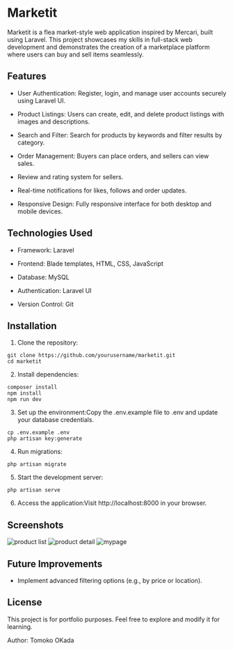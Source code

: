 # Marketit

Marketit is a flea market-style web application inspired by Mercari, built using Laravel. This project showcases my skills in full-stack web development and demonstrates the creation of a marketplace platform where users can buy and sell items seamlessly.

## Features

- User Authentication: Register, login, and manage user accounts securely using Laravel UI.

- Product Listings: Users can create, edit, and delete product listings with images and descriptions.

- Search and Filter: Search for products by keywords and filter results by category.

- Order Management: Buyers can place orders, and sellers can view sales.

- Review and rating system for sellers.

- Real-time notifications for likes, follows and order updates.

- Responsive Design: Fully responsive interface for both desktop and mobile devices.

## Technologies Used

- Framework: Laravel

- Frontend: Blade templates, HTML, CSS, JavaScript

- Database: MySQL

- Authentication: Laravel UI

- Version Control: Git

## Installation

1. Clone the repository:

```
git clone https://github.com/yourusername/marketit.git
cd marketit
```

2. Install dependencies:

```
composer install
npm install
npm run dev
```

3. Set up the environment:Copy the .env.example file to .env and update your database credentials.

```
cp .env.example .env
php artisan key:generate
```

4. Run migrations:

```
php artisan migrate
```

5. Start the development server:

```
php artisan serve
```

6. Access the application:Visit http://localhost:8000 in your browser.

## Screenshots
![product list](./images/marketit-1.png)
![product detail](./images/marketit-2.png)
![mypage](./images/marketit-3.png)

## Future Improvements

- Implement advanced filtering options (e.g., by price or location).


## License

This project is for portfolio purposes. Feel free to explore and modify it for learning.

Author: Tomoko OKada 
